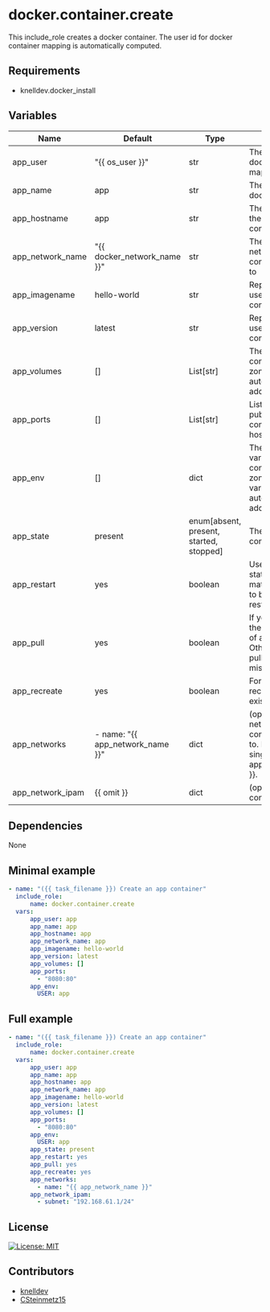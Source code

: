 # docker.container.create

This include_role creates a docker container. The user id for docker container mapping is automatically computed.

## Requirements
- knelldev.docker_install

## Variables
| Name | Default | Type | Description |
| --- | --- | --- | --- |
| app_user | "{{ os_user }}" | str | The user name for docker container mapping |
| app_name | app | str | The name of the docker container |
| app_hostname | app | str | The hostname of the docker container |
| app_network_name | "{{ docker_network_name }}" | str | The name of the network the container belongs to |
| app_imagename | hello-world | str | Repository path used to create the container |
| app_version | latest | str | Repository tag used to create the container |
| app_volumes | [] | List[str] | The volumes of the container. Time zone volumes are automatically added to this list. |
| app_ports | [] | List[str] | List of ports to publish from the container to the host. |
| app_env | [] | dict | The environment variables of the container. Time zone environment variable is automatically added to this dict. |
| app_state | present | enum[absent, present, started, stopped] | The state of the container. |
| app_restart | yes | boolean | Use with started state to force a matching container to be stopped and restarted. |
| app_pull | yes | boolean | If yes, always pull the latest version of an image. Otherwise, will only pull an image when missing. |
| app_recreate | yes | boolean | Force the recreation of an existing container. |
| app_networks | - name: "{{ app_network_name }}" | dict | (optional) List of networks the container belongs to. Defaults to the single network {{ app_network_name }}. |
| app_network_ipam | {{ omit }} | dict | (optional) IPAM config blocks list. |

## Dependencies
None

## Minimal example
```yaml
- name: "({{ task_filename }}) Create an app container"
  include_role:
      name: docker.container.create
  vars:
      app_user: app
      app_name: app
      app_hostname: app
      app_network_name: app
      app_imagename: hello-world
      app_version: latest
      app_volumes: []
      app_ports: 
        - "8080:80"
      app_env: 
        USER: app
```

## Full example
```yaml
- name: "({{ task_filename }}) Create an app container"
  include_role:
      name: docker.container.create
  vars:
      app_user: app
      app_name: app
      app_hostname: app
      app_network_name: app
      app_imagename: hello-world
      app_version: latest
      app_volumes: []
      app_ports: 
        - "8080:80"
      app_env: 
        USER: app
      app_state: present
      app_restart: yes
      app_pull: yes
      app_recreate: yes
      app_networks:
        - name: "{{ app_network_name }}"
      app_network_ipam:
        - subnet: "192.168.61.1/24"
```

## License
[![License: MIT](https://img.shields.io/badge/License-MIT-yellow.svg)](https://opensource.org/licenses/MIT)

## Contributors
- [knelldev](https://github.com/knelldev)
- [CSteinmetz15](https://github.com/CSteinmetz15)